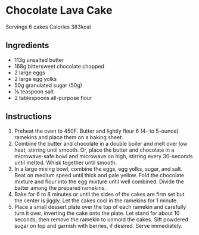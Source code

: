 # Chocolate Lava Cake

Servings 6 cakes
Calories 383kcal

## Ingredients
* 113g unsalted butter
* 168g bittersweet chocolate chopped
* 2 large eggs
* 2 large egg yolks
* 50g granulated sugar (50g)
* ⅛ teaspoon salt
* 2 tablespoons all-purpose flour

## Instructions
1. Preheat the oven to 450F. Butter and lightly flour 6 (4- to 5-ounce) ramekins and place them on a baking sheet.
2. Combine the butter and chocolate in a double boiler and melt over low heat, stirring until smooth. Or, place the butter and chocolate in a microwave-safe bowl and microwave on high, stirring every 30-seconds until melted. Whisk together until smooth.
3. In a large mixing bowl, combine the eggs, egg yolks, sugar, and salt. Beat on medium speed until thick and pale yellow. Fold the chocolate mixture and flour into the egg mixture until well combined. Divide the batter among the prepared ramekins.
4. Bake for 6 to 8 minutes or until the sides of the cakes are firm set but the center is jiggly. Let the cakes cool in the ramekins for 1 minute.
5. Place a small dessert plate over the top of each ramekin and carefully turn it over, inverting the cake onto the plate. Let stand for about 10 seconds, then remove the ramekin to unmold the cakes. Sift powdered sugar on top and garnish with berries, if desired. Serve immediately.
